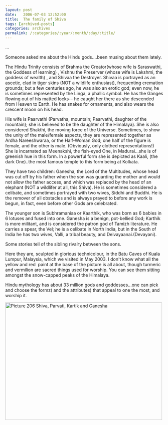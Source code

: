 ```yaml
---
layout: post
date:	2006-07-03 12:52:00
title:  The family of Shiva
tags: [archived-posts]
categories: archives
permalink: /:categories/:year/:month/:day/:title/
---
```

...



Someone asked me about the Hindu gods....been musing about them lately.

The Hindu Trinity consists of Brahma the Creator(whose wife is Saraswathi, the Goddess of learning) , Vishnu the Preserver (whose wife is Lakshmi, the goddess of wealth) , and Shivaa the Destroyer. Shivaa is portrayed as an ascetic, clad in tiger skins (NOT a wildlife enthusiast), frequenting cremation grounds; but a few centuries ago, he was also an erotic god; even now, he is sometimes represented by the Linga, a phallic symbol. He has the Ganges flowing out of his matted locks-- he caught her there as she descended from Heaven to Earth. He has snakes for ornaments, and also wears the crescent moon on his head.

His wife is Paarvathi (Parvatha, mountain; Paarvathi, daughter of the mountain); she is believed to be the daughter of the Himalaya). She is also considered Shakthi, the moving force of the Universe. Sometimes, to show the unity of the male/female aspects, they are represented together&nbsp;as Ardha Nareeshwaraa, or the Half-Woman God; one half of the figure is female, and the other is male. (Obviously, only clothed representations!) She is incarnated as Meenakshi, the fish-eyed One, in Madurai...she is of greenish hue in this form. In a powerful form she is depicted as Kaali, (the dark One)..the most famous temple to this form being at Kolkata.

They have two children: Ganesha, the Lord of the Multitudes, whose head was cut off by his father when the son was guarding the mother and would not allow the father access, and which was replaced by the head of an elephant (NOT a wildlifer at all, this Shiva). He is&nbsp;sometimes considered a celibate, and sometimes portrayed with two wives, Siddhi and Buddhi. He is the remover of all obstacles and is always prayed to before any work is begun, in fact, even before other Gods are celebrated.

The younger son is Subhramaniaa or Kaarthik, who was born as 6 babies in 6 lotuses and fused into one. Ganesha is a benign, pot-bellied God; Karthik is more militant, and is considered the patron god of Tamizh literature. He carries a spear, the Vel; he is a celibate in North India, but in the South of India he has two wives, Valli, a tribal beauty, and Deivayaanai.(Devayani).

Some stories tell of the sibling rivalry between the sons.

Here they are, sculpted in glorious technicolour, in the Batu Caves of Kuala Lumpur, Malaysia, which we visited in May 2003. I don't know what all the yellow and red&nbsp; paint at the base of the picture is all about, though turmeric and vermilion are sacred things used for worship. You can see them sitting amongst the snow-capped peaks of the Himalaya.

Hindu mythology has about 33 million gods and goddesses...one can pick and choose the formz( and the attributes) that appeal to one the most, and worship it. 



<A title="Photo Sharing" href="http://www.flickr.com/photos/86494503@N00/179316080/"><IMG height=375 alt="Picture 206 Shiva, Parvati, Kartik and Ganesha" src="http://static.flickr.com/63/179316080_ee3b813f4e.jpg" width=500></A>
